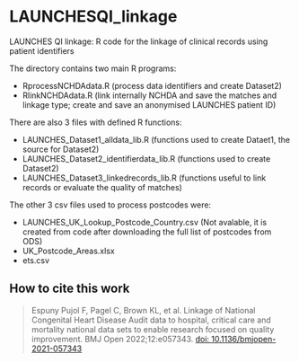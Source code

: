 # LAUNCHESQI_linkage
LAUNCHES QI linkage: R code for the linkage of clinical records using patient identifiers

The directory contains two main R programs: 
- RprocessNCHDAdata.R (process data identifiers and create Dataset2)
- RlinkNCHDAdata.R (link internally NCHDA and save the matches and linkage type; create and save an anonymised LAUNCHES patient ID)

There are also 3 files with defined R functions:
- LAUNCHES_Dataset1_alldata_lib.R (functions used to create Dataet1, the source for Dataset2)
- LAUNCHES_Dataset2_identifierdata_lib.R (functions used to create Dataset2)
- LAUNCHES_Dataset3_linkedrecords_lib.R (functions useful to link records or evaluate the quality of matches)

The other 3 csv files used to process postcodes were:
- LAUNCHES_UK_Lookup_Postcode_Country.csv (Not avalable, it is created from code after downloading the full list of postcodes from ODS)
- UK_Postcode_Areas.xlsx
- ets.csv

## How to cite this work

> Espuny Pujol F, Pagel C, Brown KL, et al. Linkage of National Congenital Heart Disease Audit data to hospital, critical care and mortality national data sets to enable research focused on quality improvement. BMJ Open 2022;12:e057343. [doi: 10.1136/bmjopen-2021-057343](https://bmjopen.bmj.com/content/12/5/e057343)


